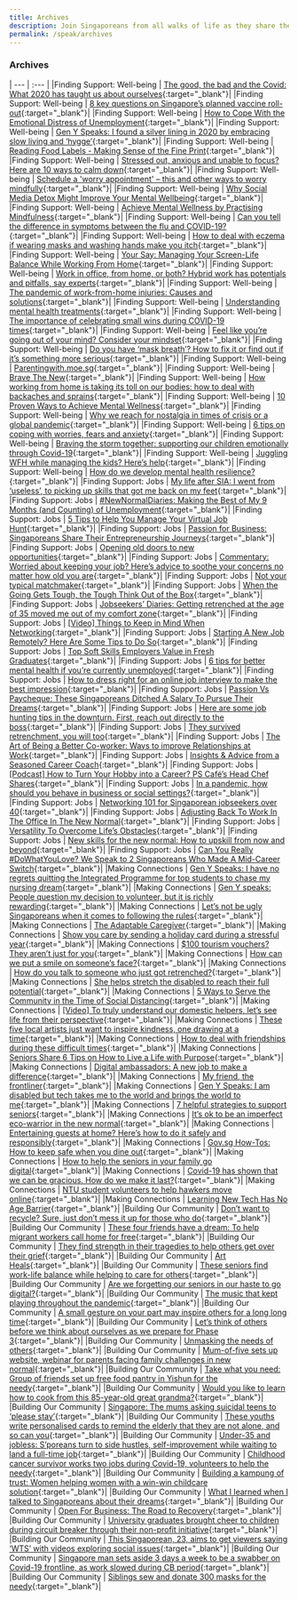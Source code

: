 ```yaml
---
title: Archives
description: Join Singaporeans from all walks of life as they share their views on national issues. Register now to participate.
permalink: /speak/archives
---
```


### Archives

| --- | :--- |
|Finding Support: Well-being | [The good, the bad and the Covid: What 2020 has taught us about ourselves](https://pride.kindness.sg/what-2020-taught-us-about-ourselves/){:target="_blank"}|
|Finding Support: Well-being | [8 key questions on Singapore’s planned vaccine roll-out](https://www.straitstimes.com/singapore/nuts-and-bolts-of-spores-covid-19-vaccine){:target="_blank"}|
|Finding Support: Well-being | [How to Cope With the Emotional Distress of Unemployment](https://content.mycareersfuture.gov.sg/how-cope-emotional-distress-unemployment/){:target="_blank"}|
|Finding Support: Well-being | [Gen Y Speaks: I found a silver lining in 2020 by embracing slow living and ‘hygge’](https://www.todayonline.com/gen-y-speaks/gen-y-speaks-i-found-silver-lining-2020-embracing-slow-living-and-hygge){:target="_blank"}|
|Finding Support: Well-being | [Reading Food Labels - Making Sense of the Fine Print](https://www.healthhub.sg/live-healthy/212/reading_food_labels_making_sense_fine_print){:target="_blank"}|
|Finding Support: Well-being | [Stressed out, anxious and unable to focus? Here are 10 ways to calm down](https://cnalifestyle.channelnewsasia.com/wellness/peak-anxiety-10-ways-to-calm-down-13447556){:target="_blank"}|
|Finding Support: Well-being | [Schedule a 'worry appointment' – this and other ways to worry mindfully](https://cnalifestyle.channelnewsasia.com/wellness/schedule-a-worry-appointment-and-other-ways-to-worry-13477686){:target="_blank"}|
|Finding Support: Well-being | [Why Social Media Detox Might Improve Your Mental Wellbeing](https://www.healthhub.sg/live-healthy/1345/disconnect-to-reconnect-why-a-social-media-detox-might-be-good-for-you){:target="_blank"}|
|Finding Support: Well-being | [Achieve Mental Wellness by Practising Mindfulness](https://www.healthhub.sg/live-healthy/1193/mindful-about-mindfulness){:target="_blank"}|
|Finding Support: Well-being | [Can you tell the difference in symptoms between the flu and COVID-19?](https://cnalifestyle.channelnewsasia.com/wellness/identify-difference-between-flu-and-covid-19-symptoms-13262534){:target="_blank"}|
|Finding Support: Well-being | [How to deal with eczema if wearing masks and washing hands make you itch](https://cnalifestyle.channelnewsasia.com/wellness/eczema-covid-19-face-mask-hand-washing-sanitiser-effects-13230346){:target="_blank"}|
|Finding Support: Well-being | [Your Say: Managing Your Screen-Life Balance While Working From Home](https://www.psd.gov.sg/challenge/ideas/your-say/your-say-managing-your-screen-life-balance-while-working-from-home){:target="_blank"}|
|Finding Support: Well-being | [Work in office, from home, or both? Hybrid work has potentials and pitfalls, say experts](https://www.channelnewsasia.com/news/singapore/singapore-working-from-home-office-covid-19-13143976){:target="_blank"}|
|Finding Support: Well-being | [The pandemic of work-from-home injuries: Causes and solutions](https://cnalifestyle.channelnewsasia.com/wellness/the-pandemic-of-work-from-home-injuries-13084344){:target="_blank"}|
|Finding Support: Well-being | [Understanding mental health treatments](https://stayprepared.sg/mymentalhealth/articles/understanding-mental-health-treatments/){:target="_blank"}|
|Finding Support: Well-being | [The importance of celebrating small wins during COVID-19 times](https://cnalifestyle.channelnewsasia.com/wellness/the-importance-of-celebrating-small-wins-during-covid-19-times-13030052){:target="_blank"}|
|Finding Support: Well-being | [Feel like you’re going out of your mind? Consider your mindset](https://cnalifestyle.channelnewsasia.com/wellness/feeling-like-you-re-going-out-of-your-mind-consider-your-mindset-13018322){:target="_blank"}|
|Finding Support: Well-being | [Do you have ‘mask breath’? How to fix it or find out if it’s something more serious](https://cnalifestyle.channelnewsasia.com/wellness/face-mask-bad-breath-halitosis-12925246){:target="_blank"}|
|Finding Support: Well-being | [Parentingwith.moe.sg](https://instagram.com/parentingwith.moesg?igshid=1ezqh85vnivtn){:target="_blank"}|
|Finding Support: Well-being | [Brave The New](https://www.sgunited.gov.sg/stay-strong/){:target="_blank"}|
|Finding Support: Well-being | [How working from home is taking its toll on our bodies: how to deal with backaches and sprains](https://cnalifestyle.channelnewsasia.com/wellness/working-from-home-backpain-aches-solution-12982448){:target="_blank"}|
|Finding Support: Well-being | [10 Proven Ways to Achieve Mental Wellness](https://www.healthxchange.sg/wellness/mental-health/ten-ways-achieve-mental-wellness){:target="_blank"}|
|Finding Support: Well-being | [Why we reach for nostalgia in times of crisis or a global pandemic](https://cnalifestyle.channelnewsasia.com/wellness/why-we-reach-for-nostalgia-in-crisis-covid-19-psychology-12975612){:target="_blank"}|
|Finding Support: Well-being | [6 tips on coping with worries, fears and anxiety](https://www.healthhub.sg/sites/assets/Assets/Programs/stay-well/phase-3/pdfs/Stay_Positive/6_Tips_To_Cope_With_Anxiety.pdf){:target="_blank"}|
|Finding Support: Well-being | [Braving the storm together: supporting our children emotionally through Covid-19](https://www.childrensociety.org.sg/resources/ck/files/covid19_parentips.pdf){:target="_blank"}|
|Finding Support: Well-being | [Juggling WFH while managing the kids? Here’s help](https://www.gov.sg/article/juggling-wfh-while-managing-the-kids-heres-help){:target="_blank"}|
|Finding Support: Well-being | [How do we develop mental health resilience?](https://www.healthhub.sg/live-healthy/575/mentalhealth_resilience){:target="_blank"}|
|Finding Support: Jobs | [My life after SIA: I went from ‘useless’, to picking up skills that got me back on my feet](https://www.channelnewsasia.com/news/cnainsider/retrenchment-singapore-airlines-airbnb-millennial-cheesecake-13798794){:target="_blank"}|
|Finding Support: Jobs | [#NewNormalDiaries: Making the Best of My 9 Months (and Counting) of Unemployment](https://content.mycareersfuture.gov.sg/newnormaldiaries-making-best-9-months-counting-unemployment/){:target="_blank"}|
|Finding Support: Jobs | [5 Tips to Help You Manage Your Virtual Job Hunt](https://content.mycareersfuture.gov.sg/5-tips-help-manage-virtual-job-hunt/){:target="_blank"}|
|Finding Support: Jobs | [Passion for Business: Singaporeans Share Their Entrepreneurship Journeys](https://content.mycareersfuture.gov.sg/passion-business-singaporeans-share-their-entrepreneurship-journeys/){:target="_blank"}|
|Finding Support: Jobs | [Opening old doors to new opportunities](https://www.gov.sg/article/opening-old-doors-to-new-opportunities){:target="_blank"}|
|Finding Support: Jobs | [Commentary: Worried about keeping your job? Here’s advice to soothe your concerns no matter how old you are](https://www.channelnewsasia.com/news/commentary/advice-keeping-your-job-courses-training-singapore-tips-13478520){:target="_blank"}|
|Finding Support: Jobs | [Not your typical matchmaker](https://www.gov.sg/article/not-your-typical-matchmaker){:target="_blank"}|
|Finding Support: Jobs | [When the Going Gets Tough, the Tough Think Out of the Box](https://content.mycareersfuture.gov.sg/when-going-gets-tough-tough-think-out-box/){:target="_blank"}|
|Finding Support: Jobs | [Jobseekers’ Diaries: Getting retrenched at the age of 35 moved me out of my comfort zone](https://www.todayonline.com/voices/jobseekers-diaries-getting-retrenched-age-35-moved-me-out-my-comfort-zone?fbclid=IwAR1FtYZdi3OVebqG0fIYXEMQmnNnvZQ7oVuWgy2DnSeQTIUhbf1w94emAZ8){:target="_blank"}|
|Finding Support: Jobs | [[Video] Things to Keep in Mind When Networking](https://content.mycareersfuture.gov.sg/3-things-to-take-note-when-you-network/){:target="_blank"}|
|Finding Support: Jobs | [Starting A New Job Remotely? Here Are Some Tips to Do So](https://content.mycareersfuture.gov.sg/starting-new-job-remotely-here-some-tips/){:target="_blank"}|
|Finding Support: Jobs | [Top Soft Skills Employers Value in Fresh Graduates](https://content.mycareersfuture.gov.sg/top-soft-skills-employers-value-fresh-graduates/){:target="_blank"}|
|Finding Support: Jobs | [6 tips for better mental health if you’re currently unemployed](https://content.mycareersfuture.gov.sg/6-tips-better-mental-health-currently-unemployed/){:target="_blank"}|
|Finding Support: Jobs | [How to dress right for an online job interview to make the best impression](https://cnalifestyle.channelnewsasia.com/style/how-to-dress-for-an-online-job-interview-13117364){:target="_blank"}|
|Finding Support: Jobs | [Passion Vs Paycheque: These Singaporeans Ditched A Salary To Pursue Their Dreams](https://content.mycareersfuture.gov.sg/passion-vs-paycheque-these-singaporeans-ditched-salary-pursue-dreams/){:target="_blank"}|
|Finding Support: Jobs | [Here are some job hunting tips in the downturn. First, reach out directly to the boss](https://www.todayonline.com/commentary/here-are-some-job-hunting-tips-first-reach-out-boss-directly){:target="_blank"}|
|Finding Support: Jobs | [They survived retrenchment, you will too](https://content.mycareersfuture.sg/they-survived-retrenchment-too/){:target="_blank"}|
|Finding Support: Jobs | [The Art of Being a Better Co-worker: Ways to improve Relationships at Work](https://content.mycareersfuture.sg/art-being-better-co-worker-ways-improve-relationships-work/){:target="_blank"}|
|Finding Support: Jobs | [Insights & Advice from a Seasoned Career Coach](https://blog.moneysmart.sg/career/wsg-career-coaching-services/){:target="_blank"}|
|Finding Support: Jobs | [[Podcast] How to Turn Your Hobby into a Career? PS Café’s Head Chef Shares](https://content.mycareersfuture.sg/podcast-how-turn-hobby-career-ps-cafe-head-chef-shares/){:target="_blank"}|
|Finding Support: Jobs | [In a pandemic, how should you behave in business or social settings?](https://cnaluxury.channelnewsasia.com/experiences/business-social-etiquette-in-a-pandemic-12972248){:target="_blank"}|
|Finding Support: Jobs | [Networking 101 for Singaporean jobseekers over 40](https://content.mycareersfuture.sg/networking-101-singaporean-jobseekers-40/){:target="_blank"}|
|Finding Support: Jobs | [Adjusting Back To Work In The Office In The New Normal](https://www.psd.gov.sg/challenge/ideas/work-better/public-service-future-workplace-new-normal){:target="_blank"}|
|Finding Support: Jobs | [Versatility To Overcome Life’s Obstacles](https://www.gov.sg/article/versatility-to-overcome-lifes-obstacles){:target="_blank"}|
|Finding Support: Jobs | [New skills for the new normal: How to upskill from now and beyond](https://content.mycareersfuture.sg/new-skills-new-normal-upskill-now-beyond/){:target="_blank"}|
|Finding Support: Jobs | [Can You Really #DoWhatYouLove? We Speak to 2 Singaporeans Who Made A Mid-Career Switch](https://blog.moneysmart.sg/career/professional-conversion-programme/){:target="_blank"}|
|Making Connections | [Gen Y Speaks: I have no regrets quitting the Integrated Programme for top students to chase my nursing dream](https://www.todayonline.com/gen-y-speaks/gen-y-speaks-i-have-no-regrets-quitting-integrated-programme-top-students-chase-my){:target="_blank"}|
|Making Connections | [Gen Y speaks: People question my decision to volunteer, but it is richly rewarding](https://www.todayonline.com/gen-y-speaks/gen-y-speaks-people-question-my-decision-volunteer-it-richly-rewarding){:target="_blank"}|
|Making Connections | [Let’s not be ugly Singaporeans when it comes to following the rules](https://pride.kindness.sg/ugly-singaporeans-following-rules/){:target="_blank"}|
|Making Connections | [The Adaptable Caregiver](https://stayprepared.sg/mymentalhealth/articles/the-adaptable-caregiver/){:target="_blank"}|
|Making Connections | [Show you care by sending a holiday card during a stressful year](https://cnalifestyle.channelnewsasia.com/wellness/show-you-care-send-joy-during-a-stressful-year-with-holiday-card-13584056){:target="_blank"}|
|Making Connections | [$100 tourism vouchers? They aren’t just for you](https://pride.kindness.sg/100-singaporediscovers-vouchers/){:target="_blank"}|
|Making Connections | [How can we put a smile on someone’s face?](https://pride.kindness.sg/put-smile-on-someones-face/){:target="_blank"}|
|Making Connections | [How do you talk to someone who just got retrenched?](https://pride.kindness.sg/talking-to-someone-who-got-retrenched/){:target="_blank"}|
|Making Connections | [She helps stretch the disabled to reach their full potential](https://pride.kindness.sg/yoga-stretch-disabled-full-potential/){:target="_blank"}|
|Making Connections | [5 Ways to Serve the Community in the Time of Social Distancing](https://blog.smu.edu.sg/smu-categories/5-ways-to-serve-the-community-in-the-time-of-social-distancing/){:target="_blank"}|
|Making Connections | [[Video] To truly understand our domestic helpers, let’s see life from their perspective](https://pride.kindness.sg/lets-see-life-from-our-domestic-helpers-perspective/){:target="_blank"}|
|Making Connections | [These five local artists just want to inspire kindness, one drawing at a time](https://pride.kindness.sg/the-pride-5-local-artists-inspire-kindness-one-drawing-at-a-time/){:target="_blank"}|
|Making Connections | [How to deal with friendships during these difficult times](https://cnalifestyle.channelnewsasia.com/trending/how-to-deal-with-friendships-during-these-difficult-times-13145562){:target="_blank"}|
|Making Connections | [Seniors Share 6 Tips on How to Live a Life with Purpose](https://stayprepared.sg/mymentalhealth/articles/seniors-share-6-tips-on-how-to-live-a-life-with-purpose/){:target="_blank"}|
|Making Connections | [Digital ambassadors: A new job to make a difference](https://www.gov.sg/article/digital-ambassadors---a-new-job-to-make-a-difference){:target="_blank"}|
|Making Connections | [My friend, the frontliner](https://pride.kindness.sg/my-friend-the-frontliner/){:target="_blank"}|
|Making Connections | [Gen Y Speaks: I am disabled but tech takes me to the world and brings the world to me](https://www.todayonline.com/gen-y-speaks/gen-y-speaks-tech-brings-world-to-me){:target="_blank"}|
|Making Connections | [7 helpful strategies to support seniors](https://stayprepared.sg/mymentalhealth/articles/7-helpful-strategies-to-support-seniors/){:target="_blank"}|
|Making Connections | [It’s ok to be an imperfect eco-warrior in the new normal](https://pride.kindness.sg/eco-friendly-new-normal/){:target="_blank"}|
|Making Connections | [Entertaining guests at home? Here’s how to do it safely and responsibly](https://cnaluxury.channelnewsasia.com/experiences/how-to-entertain-guests-at-home-during-a-pandemic-12975892){:target="_blank"}|
|Making Connections | [Gov.sg How-Tos: How to keep safe when you dine out](https://www.gov.sg/article/how-to-keep-safe-when-you-dine-out){:target="_blank"}|
|Making Connections | [How to help the seniors in your family go digital](https://www.gov.sg/article/how-to-help-the-seniors-in-your-family-go-digital){:target="_blank"}|
|Making Connections | [Covid-19 has shown that we can be gracious. How do we make it last?](https://www.channelnewsasia.com/news/commentary/covid-19-singapore-gracious-society-kindess-ground-up-12808722?cid=h3_referral_inarticlelinks_24082018_cna){:target="_blank"}|
|Making Connections | [NTU student volunteers to help hawkers move online](http://soapbox.sg/2020/06/29/ntu-student-help-hawkers/){:target="_blank"}|
|Making Connections | [Learning New Tech Has No Age Barrier](https://www.gov.sg/article/learning-new-tech-has-no-age-barrier){:target="_blank"}|
|Building Our Community | [Don’t want to recycle? Sure, just don’t mess it up for those who do](https://pride.kindness.sg/dont-recycle-dont-mess-up-those-who-do/){:target="_blank"}|
|Building Our Community | [These four friends have a dream: To help migrant workers call home for free](https://pride.kindness.sg/four-friends-help-migrant-workers-call-home-for-free/){:target="_blank"}|
|Building Our Community | [They find strength in their tragedies to help others get over their grief](https://pride.kindness.sg/find-strength-in-tragedies-help-others/){:target="_blank"}|
|Building Our Community | [Art Heals](https://stayprepared.sg/mymentalhealth/articles/art-heals/){:target="_blank"}|
|Building Our Community | [These seniors find work-life balance while helping to care for others](https://pride.kindness.sg/seniors-elderly-freelance-caregiver/){:target="_blank"}|
|Building Our Community | [Are we forgetting our seniors in our haste to go digital?](https://pride.kindness.sg/are-we-forgetting-our-seniors-in-our-haste-to-go-digital/){:target="_blank"}|
|Building Our Community | [The music that kept playing throughout the pandemic](https://www.gov.sg/article/the-music-that-kept-playing-throughout-the-pandemic){:target="_blank"}|
|Building Our Community | [A small gesture on your part may inspire others for a long long time](https://pride.kindness.sg/small-gesture-inspire-others-long-time/){:target="_blank"}|
|Building Our Community | [Let’s think of others before we think about ourselves as we prepare for Phase 3](https://pride.kindness.sg/others-before-ourselves-prepare-phase-3/){:target="_blank"}|
|Building Our Community | [Unmasking the needs of others](https://www.gov.sg/article/unmasking-the-needs-of-others){:target="_blank"}|
|Building Our Community | [Mum-of-five sets up website, webinar for parents facing family challenges in new normal](https://pride.kindness.sg/mums-space-for-parents-facing-family-challenges-in-new-normal/){:target="_blank"}|
|Building Our Community | [Take what you need: Group of friends set up free food pantry in Yishun for the needy](https://www.asiaone.com/singapore/take-what-you-need-group-friends-set-free-food-pantry-yishun-needy){:target="_blank"}|
|Building Our Community | [Would you like to learn how to cook from this 85-year-old great grandma?](https://pride.kindness.sg/learn-to-cook-85-year-old-great-grandma-with-dementia/){:target="_blank"}|
|Building Our Community | [Singapore: The mums asking suicidal teens to ‘please stay’](https://www.bbc.com/news/av/world-asia-54068937){:target="_blank"}|
|Building Our Community | [These youths write personalised cards to remind the elderly that they are not alone, and so can you](https://pride.kindness.sg/youths-write-postcards-remind-elderly-they-are-not-alone-so-can-you/){:target="_blank"}|
|Building Our Community | [Under-35 and jobless: S’poreans turn to side hustles, self-improvement while waiting to land a full-time job](https://www.todayonline.com/singapore/under-35-and-jobless-singaporeans-turn-side-hustles-self-improvement-while-waiting-land){:target="_blank"}|
|Building Our Community | [Childhood cancer survivor works two jobs during Covid-19, volunteers to help the needy](https://pride.kindness.sg/childhood-cancer-survivor-works-two-jobs-and-volunteers/){:target="_blank"}|
|Building Our Community | [Building a kampung of trust: Women helping women with a win-win childcare solution](https://pride.kindness.sg/a-win-win-childcare-solution/){:target="_blank"}|
|Building Our Community | [What I learned when I talked to Singaporeans about their dreams](https://pride.kindness.sg/what-i-learned-about-singaporeans-dreams/){:target="_blank"}|
|Building Our Community | [Open For Business: The Road to Recovery](https://www.ricemedia.co/open-business-road-recovery/){:target="_blank"}|
|Building Our Community | [University graduates brought cheer to children during circuit breaker through their non-profit initiative](https://www.youth.sg/Spotted/People/2020/7/University-graduates-brought-cheer-to-children-during-circuit-breaker-through-their-non-profit){:target="_blank"}|
|Building Our Community | [This Singaporean, 23, aims to get viewers saying ‘WTS’ with videos exploring social issues](https://mothership.sg/2020/07/wts-community-lee-zhong-han/){:target="_blank"}|
|Building Our Community | [Singapore man sets aside 3 days a week to be a swabber on Covid-19 frontline, as work slowed during CB period](https://mothership.sg/2020/07/volunteer-swabber-covid-19-singapore-together/){:target="_blank"}|
|Building Our Community | [Siblings sew and donate 300 masks for the needy](https://www.gov.sg/article/siblings-sew-and-donate-over-300-masks-to-the-needy){:target="_blank"}|